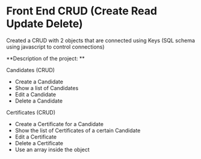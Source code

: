 # Front End CRUD (Create Read Update Delete)
Created a CRUD with 2 objects that are connected using Keys (SQL schema using javascript to control connections)

**Description of the project: **

Candidates (CRUD)
- Create a Candidate
- Show a list of Candidates
- Edit a Candidate
- Delete a Candidate

Certificates (CRUD)
- Create a Certificate for a Candidate
- Show the list of Certificates of a certain Candidate
- Edit a Certificate
- Delete a Certificate
- Use an array inside the object
